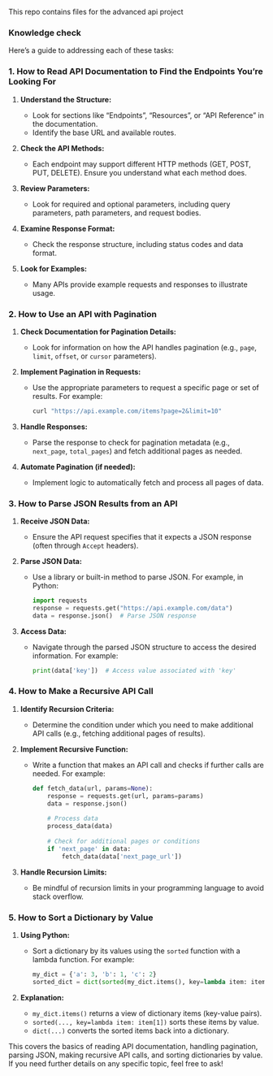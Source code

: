 This repo contains files for the advanced api project

### Knowledge check

Here’s a guide to addressing each of these tasks:

### 1. How to Read API Documentation to Find the Endpoints You’re Looking For

1. **Understand the Structure:**
   - Look for sections like “Endpoints”, “Resources”, or “API Reference” in the documentation.
   - Identify the base URL and available routes.

2. **Check the API Methods:**
   - Each endpoint may support different HTTP methods (GET, POST, PUT, DELETE). Ensure you understand what each method does.

3. **Review Parameters:**
   - Look for required and optional parameters, including query parameters, path parameters, and request bodies.

4. **Examine Response Format:**
   - Check the response structure, including status codes and data format.

5. **Look for Examples:**
   - Many APIs provide example requests and responses to illustrate usage.

### 2. How to Use an API with Pagination

1. **Check Documentation for Pagination Details:**
   - Look for information on how the API handles pagination (e.g., `page`, `limit`, `offset`, or `cursor` parameters).

2. **Implement Pagination in Requests:**
   - Use the appropriate parameters to request a specific page or set of results. For example:
     ```bash
     curl "https://api.example.com/items?page=2&limit=10"
     ```

3. **Handle Responses:**
   - Parse the response to check for pagination metadata (e.g., `next_page`, `total_pages`) and fetch additional pages as needed.

4. **Automate Pagination (if needed):**
   - Implement logic to automatically fetch and process all pages of data.

### 3. How to Parse JSON Results from an API

1. **Receive JSON Data:**
   - Ensure the API request specifies that it expects a JSON response (often through `Accept` headers).

2. **Parse JSON Data:**
   - Use a library or built-in method to parse JSON. For example, in Python:
     ```python
     import requests
     response = requests.get("https://api.example.com/data")
     data = response.json()  # Parse JSON response
     ```

3. **Access Data:**
   - Navigate through the parsed JSON structure to access the desired information. For example:
     ```python
     print(data['key'])  # Access value associated with 'key'
     ```

### 4. How to Make a Recursive API Call

1. **Identify Recursion Criteria:**
   - Determine the condition under which you need to make additional API calls (e.g., fetching additional pages of results).

2. **Implement Recursive Function:**
   - Write a function that makes an API call and checks if further calls are needed. For example:
     ```python
     def fetch_data(url, params=None):
         response = requests.get(url, params=params)
         data = response.json()
         
         # Process data
         process_data(data)
         
         # Check for additional pages or conditions
         if 'next_page' in data:
             fetch_data(data['next_page_url'])
     ```

3. **Handle Recursion Limits:**
   - Be mindful of recursion limits in your programming language to avoid stack overflow.

### 5. How to Sort a Dictionary by Value

1. **Using Python:**
   - Sort a dictionary by its values using the `sorted` function with a lambda function. For example:
     ```python
     my_dict = {'a': 3, 'b': 1, 'c': 2}
     sorted_dict = dict(sorted(my_dict.items(), key=lambda item: item[1]))
     ```

2. **Explanation:**
   - `my_dict.items()` returns a view of dictionary items (key-value pairs).
   - `sorted(..., key=lambda item: item[1])` sorts these items by value.
   - `dict(...)` converts the sorted items back into a dictionary.

This covers the basics of reading API documentation, handling pagination, parsing JSON, making recursive API calls, and sorting dictionaries by value. If you need further details on any specific topic, feel free to ask!